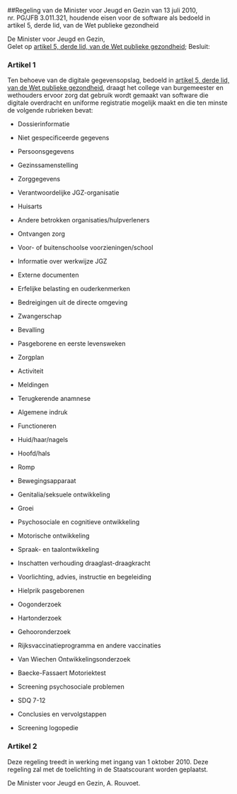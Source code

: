 <meta http-equiv='Content-Type' content='text/html; charset=utf-8' />

##Regeling van de Minister voor Jeugd en Gezin van 13 juli 2010, nr. PG/JFB 3.011.321, houdende eisen voor de software als bedoeld in artikel 5, derde lid, van de Wet publieke gezondheid

De Minister voor Jeugd en Gezin,  
Gelet op [artikel 5, derde lid, van de Wet publieke gezondheid](../../../../../../../../../../../../../wet/wet/publieke/gezondheid/BWBR0024705/README.md);
Besluit:    

### Artikel  1  

Ten behoeve van de digitale gegevensopslag, bedoeld in [artikel 5, derde lid, van de Wet publieke gezondheid](../../../../../../../../../../../../../wet/wet/publieke/gezondheid/BWBR0024705/README.md), draagt het college van burgemeester en wethouders ervoor zorg dat gebruik wordt gemaakt van software die digitale overdracht en uniforme registratie mogelijk maakt en die ten minste de volgende rubrieken bevat: 

* Dossierinformatie  

* Niet gespecificeerde gegevens  

* Persoonsgegevens  

* Gezinssamenstelling  

* Zorggegevens  

* Verantwoordelijke JGZ-organisatie  

* Huisarts  

* Andere betrokken organisaties/hulpverleners  

* Ontvangen zorg  

* Voor- of buitenschoolse voorzieningen/school  

* Informatie over werkwijze JGZ  

* Externe documenten  

* Erfelijke belasting en ouderkenmerken  

* Bedreigingen uit de directe omgeving  

* Zwangerschap  

* Bevalling  

* Pasgeborene en eerste levensweken  

* Zorgplan  

* Activiteit  

* Meldingen  

* Terugkerende anamnese  

* Algemene indruk  

* Functioneren  

* Huid/haar/nagels  

* Hoofd/hals  

* Romp  

* Bewegingsapparaat  

* Genitalia/seksuele ontwikkeling  

* Groei  

* Psychosociale en cognitieve ontwikkeling  

* Motorische ontwikkeling  

* Spraak- en taalontwikkeling  

* Inschatten verhouding draaglast-draagkracht  

* Voorlichting, advies, instructie en begeleiding  

* Hielprik pasgeborenen  

* Oogonderzoek  

* Hartonderzoek  

* Gehooronderzoek  

* Rijksvaccinatieprogramma en andere vaccinaties  

* Van Wiechen Ontwikkelingsonderzoek  

* Baecke-Fassaert Motoriektest  

* Screening psychosociale problemen  

* SDQ 7-12  

* Conclusies en vervolgstappen  

* Screening logopedie   

### Artikel  2  

Deze regeling treedt in werking met ingang van 1 oktober 2010. 
Deze regeling zal met de toelichting in de Staatscourant worden geplaatst.  

De 
Minister voor Jeugd en Gezin, 
A. Rouvoet.     
